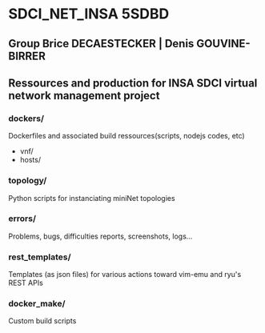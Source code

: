 # SDCI_NET_INSA 5SDBD
## Group Brice DECAESTECKER | Denis GOUVINE-BIRRER
## Ressources and production for INSA SDCI virtual network management project

### dockers/
Dockerfiles and associated build ressources(scripts, nodejs codes, etc)
- vnf/ 
- hosts/

### topology/
Python scripts for instanciating miniNet topologies

### errors/
Problems, bugs, difficulties reports, screenshots, logs...

### rest_templates/
Templates (as json files) for various actions toward vim-emu and ryu's REST APIs

### docker_make/
Custom build scripts